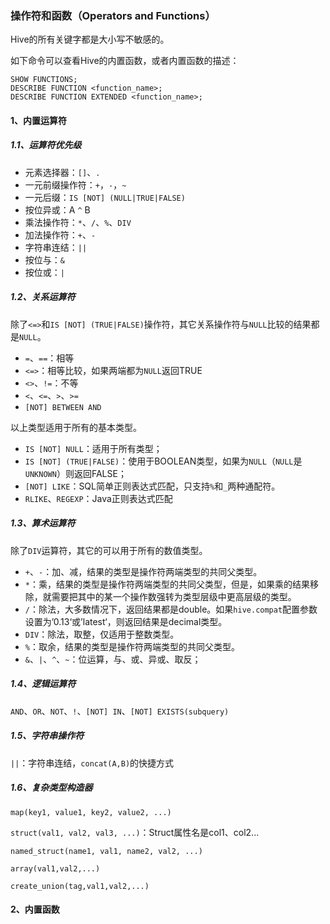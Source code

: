 ### 操作符和函数（Operators and Functions）

Hive的所有关键字都是大小写不敏感的。

如下命令可以查看Hive的内置函数，或者内置函数的描述：

```
SHOW FUNCTIONS;
DESCRIBE FUNCTION <function_name>;
DESCRIBE FUNCTION EXTENDED <function_name>;
```

#### 1、内置运算符

##### 1.1、运算符优先级

- 元素选择器：`[]`、`.`
- 一元前缀操作符：`+`，`-`，`~`
- 一元后缀：`IS [NOT] (NULL|TRUE|FALSE)`
- 按位异或：A `^` B
- 乘法操作符：`*`、`/`、`%`、`DIV`
- 加法操作符：`+`、`-`
- 字符串连结：`||`
- 按位与：`&`
- 按位或：`|`

##### 1.2、关系运算符

除了`<=>`和`IS [NOT] (TRUE|FALSE)`操作符，其它关系操作符与`NULL`比较的结果都是`NULL`。

- `=`、`==`：相等
- `<=>`：相等比较，如果两端都为`NULL`返回TRUE
- `<>`、`!=`：不等
- `<`、`<=`、`>`、`>=`
- `[NOT] BETWEEN AND`

以上类型适用于所有的基本类型。

- `IS [NOT] NULL`：适用于所有类型；
- `IS [NOT] (TRUE|FALSE)`：使用于BOOLEAN类型，如果为`NULL`（`NULL`是`UNKNOWN`）则返回FALSE；
- `[NOT] LIKE`：SQL简单正则表达式匹配，只支持`%`和`_`两种通配符。
- `RLIKE`、`REGEXP`：Java正则表达式匹配

##### 1.3、算术运算符

除了`DIV`运算符，其它的可以用于所有的数值类型。

- `+`、`-`：加、减，结果的类型是操作符两端类型的共同父类型。
- `*`：乘，结果的类型是操作符两端类型的共同父类型，但是，如果乘的结果移除，就需要把其中的某一个操作数强转为类型层级中更高层级的类型。
- `/`：除法，大多数情况下，返回结果都是double。如果`hive.compat`配置参数设置为’0.13‘或’latest‘，则返回结果是decimal类型。
- `DIV`：除法，取整，仅适用于整数类型。
- `%`：取余，结果的类型是操作符两端类型的共同父类型。
- `&`、`|`、`^`、`~`：位运算，与、或、异或、取反；

##### 1.4、逻辑运算符

`AND`、`OR`、`NOT`、`!`、`[NOT] IN`、`[NOT] EXISTS(subquery)`

##### 1.5、字符串操作符

`||`：字符串连结，`concat(A,B)`的快捷方式

##### 1.6、复杂类型构造器

`map(key1, value1, key2, value2, ...)`

`struct(val1, val2, val3, ...)`：Struct属性名是col1、col2...

`named_struct(name1, val1, name2, val2, ...)`

`array(val1,val2,...)`

`create_union(tag,val1,val2,...)`

#### 2、内置函数

